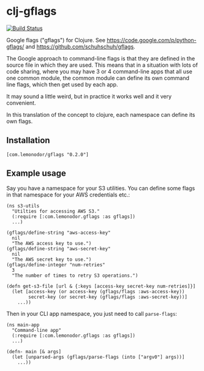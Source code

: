 # clj-gflags

[![Build Status](https://travis-ci.org/wiseman/clj-gflags.png?branch=master)](https://travis-ci.org/wiseman/clj-gflags)

Google flags ("gflags") for Clojure. See
https://code.google.com/p/python-gflags/ and
https://github.com/schuhschuh/gflags.

The Google approach to command-line flags is that they are defined in
the source file in which they are used.  This means that in a
situation with lots of code sharing, where you may have 3 or 4
command-line apps that all use one common module, the common module
can define its own command line flags, which then get used by each
app.

It may sound a little weird, but in practice it works well and it very
convenient.

In this translation of the concept to clojure, each namespace can
define its own flags.


## Installation

```
[com.lemonodor/gflags "0.2.0"]
```


## Example usage

Say you have a namespace for your S3 utilities.  You can define some
flags in that namespace for your AWS credentials etc.:

```
(ns s3-utils
  "Utilties for accessing AWS S3."
  (:require [:com.lemonodor.gflags :as gflags])
  ...)

(gflags/define-string "aws-access-key"
  nil
  "The AWS access key to use.")
(gflags/define-string "aws-secret-key"
  nil
  "The AWS secret key to use.")
(gflags/define-integer "num-retries"
  3
  "The number of times to retry S3 operations.")

(defn get-s3-file [url & {:keys [access-key secret-key num-retries]}]
  (let [access-key (or access-key (gflags/flags :aws-access-key))
        secret-key (or secret-key (gflags/flags :aws-secret-key))]
    ...))
```

Then in your CLI app namespace, you just need to call `parse-flags`:
```
(ns main-app
  "Command-line app"
  (:require [:com.lemonodor.gflags :as gflags])
  ...)

(defn- main [& args]
  (let [unparsed-args (gflags/parse-flags (into ["argv0"] args))]
    ...))
```
